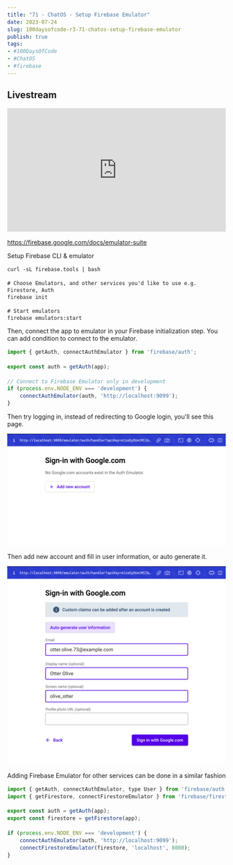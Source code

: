 ```yaml
---
title: "71 - ChatOS - Setup Firebase Emulator"
date: 2023-07-24
slug: 100daysofcode-r3-71-chatos-setup-firebase-emulator
publish: true
tags:
- #100DaysOfCode 
- #ChatOS 
- #firebase
---
```


## Livestream

<iframe width="100%" style="aspect-ratio: 16 / 9;" src="https://www.youtube.com/embed/NB2st_z-2_k" title="YouTube video player" frameborder="0" allow="accelerometer; autoplay; clipboard-write; encrypted-media; gyroscope; picture-in-picture; web-share" allowfullscreen></iframe>

https://firebase.google.com/docs/emulator-suite

Setup Firebase CLI & emulator

```shell
curl -sL firebase.tools | bash

# Choose Emulators, and other services you'd like to use e.g. Firestore, Auth
firebase init

# Start emulators
firebase emulators:start
```

Then, connect the app to emulator in your Firebase initialization step. You can add condition to connect to the emulator.

```javascript
import { getAuth, connectAuthEmulator } from 'firebase/auth';

export const auth = getAuth(app);

// Connect to Firebase Emulator only in development
if (process.env.NODE_ENV === 'development') {
	connectAuthEmulator(auth, 'http://localhost:9099');
}
```

Then try logging in, instead of redirecting to Google login, you'll see this page.

![](1-Projects/100DaysOfCode-R3/attachments/71%20-%20ChatOS%20-%20Setup%20Firebase%20Emulator.png)

Then add new account and fill in user information, or auto generate it.

![](1-Projects/100DaysOfCode-R3/attachments/71%20-%20ChatOS%20-%20Setup%20Firebase%20Emulator-1.png)

Adding Firebase Emulator for other services can be done in a similar fashion

```javascript
import { getAuth, connectAuthEmulator, type User } from 'firebase/auth';
import { getFirestore, connectFirestoreEmulator } from 'firebase/firestore';

export const auth = getAuth(app);
export const firestore = getFirestore(app);

if (process.env.NODE_ENV === 'development') {
	connectAuthEmulator(auth, 'http://localhost:9099');
	connectFirestoreEmulator(firestore, 'localhost', 8080);
}
```